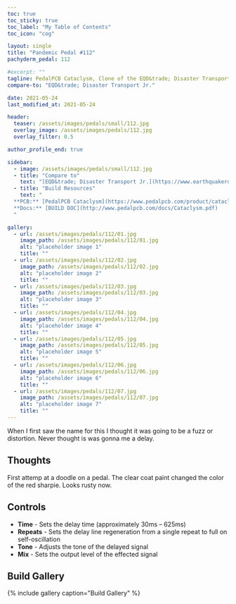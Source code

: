 ```yaml
---
toc: true
toc_sticky: true
toc_label: "My Table of Contents"
toc_icon: "cog"

layout: single
title: "Pandemic Pedal #112"
pachyderm_pedal: 112

#excerpt: ""
tagline: PedalPCB Cataclysm, Clone of the EQD&trade; Disaster Transport Jr.<br>"Failure is not a single, cataclysmic event... Instead, failure is a few errors in judgement repeated every day" - Jim Rohn
compare-to: "EQD&trade; Disaster Transport Jr."

date: 2021-05-24
last_modified_at: 2021-05-24

header:
  teaser: /assets/images/pedals/small/112.jpg
  overlay_image: /assets/images/pedals/112.jpg
  overlay_filter: 0.5

author_profile_end: true

sidebar:
  - image: /assets/images/pedals/small/112.jpg
  - title: "Compare to"
    text: "[EQD&trade; Disaster Transport Jr.](https://www.earthquakerdevices.com/disaster-transport-jr)"
  - title: "Build Resources"
    text: "
  **PCB:** [PedalPCB Cataclysm](https://www.pedalpcb.com/product/cataclysm/)<br>
  **Docs:** [BUILD DOC](http://www.pedalpcb.com/docs/Cataclysm.pdf)
  "

gallery:
  - url: /assets/images/pedals/112/01.jpg
    image_path: /assets/images/pedals/112/01.jpg
    alt: "placeholder image 1"
    title: ""
  - url: /assets/images/pedals/112/02.jpg
    image_path: /assets/images/pedals/112/02.jpg
    alt: "placeholder image 2"
    title: ""
  - url: /assets/images/pedals/112/03.jpg
    image_path: /assets/images/pedals/112/03.jpg
    alt: "placeholder image 3"
    title: ""
  - url: /assets/images/pedals/112/04.jpg
    image_path: /assets/images/pedals/112/04.jpg
    alt: "placeholder image 4"
    title: ""
  - url: /assets/images/pedals/112/05.jpg
    image_path: /assets/images/pedals/112/05.jpg
    alt: "placeholder image 5"
    title: ""
  - url: /assets/images/pedals/112/06.jpg
    image_path: /assets/images/pedals/112/06.jpg
    alt: "placeholder image 6"
    title: ""
  - url: /assets/images/pedals/112/07.jpg
    image_path: /assets/images/pedals/112/07.jpg
    alt: "placeholder image 7"
    title: ""
---
```


When I first saw the name for this I thought it was going to be a fuzz or distortion. Never thought is was gonna me a delay.

## Thoughts

First attemp at a doodle on a pedal. The clear coat paint changed the color of the red sharpie. Looks rusty now.

## Controls

* **Time** - Sets the delay time (approximately 30ms – 625ms)
* **Repeats** - Sets the delay line regeneration from a single repeat to full on self-oscillation
* **Tone** - Adjusts the tone of the delayed signal
* **Mix** - Sets the output level of the effected signal

## Build Gallery

{% include gallery caption="Build Gallery" %}